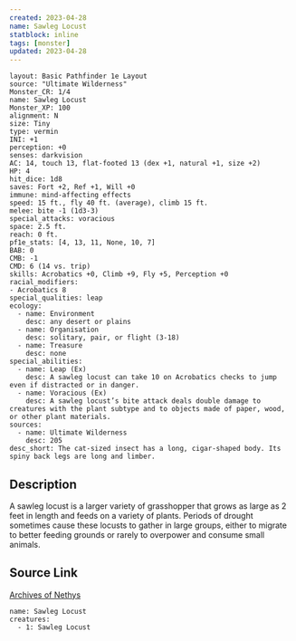```yaml
---
created: 2023-04-28
name: Sawleg Locust
statblock: inline
tags: [monster]
updated: 2023-04-28
---
```

```statblock
layout: Basic Pathfinder 1e Layout
source: "Ultimate Wilderness"
Monster_CR: 1/4
name: Sawleg Locust
Monster_XP: 100
alignment: N
size: Tiny
type: vermin
INI: +1
perception: +0
senses: darkvision
AC: 14, touch 13, flat-footed 13 (dex +1, natural +1, size +2)
HP: 4
hit_dice: 1d8
saves: Fort +2, Ref +1, Will +0
immune: mind-affecting effects
speed: 15 ft., fly 40 ft. (average), climb 15 ft.
melee: bite -1 (1d3-3)
special_attacks: voracious
space: 2.5 ft.
reach: 0 ft.
pf1e_stats: [4, 13, 11, None, 10, 7]
BAB: 0
CMB: -1
CMD: 6 (14 vs. trip)
skills: Acrobatics +0, Climb +9, Fly +5, Perception +0
racial_modifiers:
- Acrobatics 8
special_qualities: leap
ecology:
  - name: Environment
    desc: any desert or plains
  - name: Organisation
    desc: solitary, pair, or flight (3-18)
  - name: Treasure
    desc: none
special_abilities:
  - name: Leap (Ex)
    desc: A sawleg locust can take 10 on Acrobatics checks to jump even if distracted or in danger.
  - name: Voracious (Ex)
    desc: A sawleg locust’s bite attack deals double damage to creatures with the plant subtype and to objects made of paper, wood, or other plant materials.
sources:
  - name: Ultimate Wilderness
    desc: 205
desc_short: The cat-sized insect has a long, cigar-shaped body. Its spiny back legs are long and limber.
```
## Description
A sawleg locust is a larger variety of grasshopper that grows as large as 2 feet in length and feeds on a variety of plants. Periods of drought sometimes cause these locusts to gather in large groups, either to migrate to better feeding grounds or rarely to overpower and consume small animals.
## Source Link
[Archives of Nethys](https://aonprd.com/MonsterDisplay.aspx?ItemName=Sawleg%20Locust)
```encounter-table
name: Sawleg Locust
creatures:
  - 1: Sawleg Locust
```
